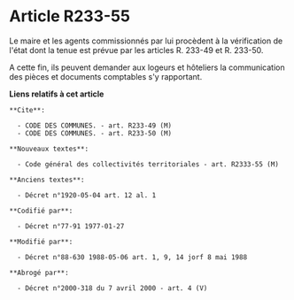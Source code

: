 # Article R233-55

Le maire et les agents commissionnés par lui procèdent à la vérification de l'état dont la tenue est prévue par les articles
R. 233-49 et R. 233-50.

A cette fin, ils peuvent demander aux logeurs et hôteliers la communication des pièces et documents comptables s'y
rapportant.

**Liens relatifs à cet article**

	**Cite**:

	  - CODE DES COMMUNES. - art. R233-49 (M)
	  - CODE DES COMMUNES. - art. R233-50 (M)

	**Nouveaux textes**:

	  - Code général des collectivités territoriales - art. R2333-55 (M)

	**Anciens textes**:

	  - Décret n°1920-05-04 art. 12 al. 1

	**Codifié par**:

	  - Décret n°77-91 1977-01-27

	**Modifié par**:

	  - Décret n°88-630 1988-05-06 art. 1, 9, 14 jorf 8 mai 1988

	**Abrogé par**:

	  - Décret n°2000-318 du 7 avril 2000 - art. 4 (V)
